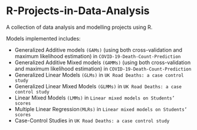 # R-Projects-in-Data-Analysis
A collection of data analysis and modelling projects using R.

Models implemented includes:
- Generalized Additive models `(GAMs)` (using both cross-validation and maximum likelihood estimation) in `COVID-19-Death-Count-Prediction`
- Generalized Additive Mixed models `(GAMMs)` (using both cross-validation and maximum likelihood estimation)  in `COVID-19-Death-Count-Prediction`
- Generalized Linear Models `(GLMs)` in `UK Road Deaths: a case control study`
- Generalized Linear Mixed Models `(GLMMs)` in `UK Road Deaths: a case control study`
- Linear Mixed Models `(LMMs)` in `Linear mixed models on Students’ scores`
- Multiple Linear Regression`(MLRs)` in `Linear mixed models on Students’ scores`
- Case-Control Studies in `UK Road Deaths: a case control study`

